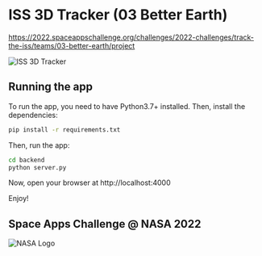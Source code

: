 # ISS 3D Tracker (03 Better Earth)
https://2022.spaceappschallenge.org/challenges/2022-challenges/track-the-iss/teams/03-better-earth/project

![ISS 3D Tracker](https://sa-2019.s3.amazonaws.com/media/images/2ab4278c-bedc-4f98-a92a-0de3257a8021.max-1000x1000.png)

## Running the app

To run the app, you need to have Python3.7+ installed. Then, install the dependencies:

```bash
pip install -r requirements.txt
```

Then, run the app:

```bash
cd backend
python server.py
```

Now, open your browser at http://localhost:4000

Enjoy!


## Space Apps Challenge @ NASA 2022
![NASA Logo](https://www.nasa.gov/sites/default/files/thumbnails/image/nasa-logo-web-rgb.png)
